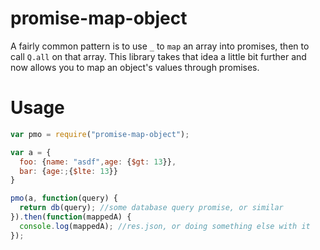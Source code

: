 promise-map-object
====================
A fairly common pattern is to use `_` to `map` an array into promises, then to call `Q.all` on that array.
This library takes that idea a little bit further and now allows you to map an object's values through promises.

Usage
=====
```js
var pmo = require("promise-map-object");

var a = {
  foo: {name: "asdf",age: {$gt: 13}},
  bar: {age:;{$lte: 13}}
}

pmo(a, function(query) {
  return db(query); //some database query promise, or similar
}).then(function(mappedA) {
  console.log(mappedA); //res.json, or doing something else with it
});
```

